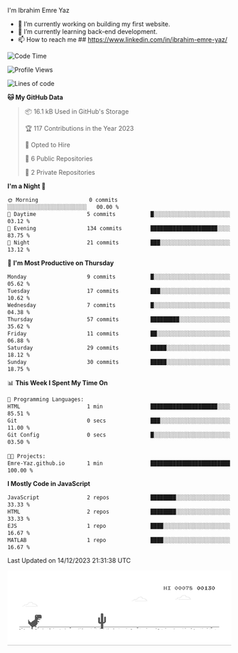 I'm Ibrahim Emre Yaz

- 🔭 I’m currently working on building my first website.
- 🌱 I’m currently learning back-end development.
- 📫 How to reach me ## https://www.linkedin.com/in/ibrahim-emre-yaz/

<!--START_SECTION:waka-->
![Code Time](http://img.shields.io/badge/Code%20Time-2%20mins-blue)

![Profile Views](http://img.shields.io/badge/Profile%20Views-9-blue)

![Lines of code](https://img.shields.io/badge/From%20Hello%20World%20I%27ve%20Written-589.8%20thousand%20lines%20of%20code-blue)

**🐱 My GitHub Data** 

> 📦 16.1 kB Used in GitHub's Storage 
 > 
> 🏆 117 Contributions in the Year 2023
 > 
> 💼 Opted to Hire
 > 
> 📜 6 Public Repositories 
 > 
> 🔑 2 Private Repositories 
 > 
**I'm a Night 🦉** 

```text
🌞 Morning                0 commits           ░░░░░░░░░░░░░░░░░░░░░░░░░   00.00 % 
🌆 Daytime                5 commits           █░░░░░░░░░░░░░░░░░░░░░░░░   03.12 % 
🌃 Evening                134 commits         █████████████████████░░░░   83.75 % 
🌙 Night                  21 commits          ███░░░░░░░░░░░░░░░░░░░░░░   13.12 % 
```
📅 **I'm Most Productive on Thursday** 

```text
Monday                   9 commits           █░░░░░░░░░░░░░░░░░░░░░░░░   05.62 % 
Tuesday                  17 commits          ███░░░░░░░░░░░░░░░░░░░░░░   10.62 % 
Wednesday                7 commits           █░░░░░░░░░░░░░░░░░░░░░░░░   04.38 % 
Thursday                 57 commits          █████████░░░░░░░░░░░░░░░░   35.62 % 
Friday                   11 commits          ██░░░░░░░░░░░░░░░░░░░░░░░   06.88 % 
Saturday                 29 commits          █████░░░░░░░░░░░░░░░░░░░░   18.12 % 
Sunday                   30 commits          █████░░░░░░░░░░░░░░░░░░░░   18.75 % 
```


📊 **This Week I Spent My Time On** 

```text
💬 Programming Languages: 
HTML                     1 min               █████████████████████░░░░   85.51 % 
Git                      0 secs              ███░░░░░░░░░░░░░░░░░░░░░░   11.00 % 
Git Config               0 secs              █░░░░░░░░░░░░░░░░░░░░░░░░   03.50 % 

🐱‍💻 Projects: 
Emre-Yaz.github.io       1 min               █████████████████████████   100.00 % 
```

**I Mostly Code in JavaScript** 

```text
JavaScript               2 repos             ████████░░░░░░░░░░░░░░░░░   33.33 % 
HTML                     2 repos             ████████░░░░░░░░░░░░░░░░░   33.33 % 
EJS                      1 repo              ████░░░░░░░░░░░░░░░░░░░░░   16.67 % 
MATLAB                   1 repo              ████░░░░░░░░░░░░░░░░░░░░░   16.67 % 
```




 Last Updated on 14/12/2023 21:31:38 UTC
<!--END_SECTION:waka-->

![Alt Text](dino.gif)

<!--
**Emre-Yaz/emre-yaz** is a ✨ _special_ ✨ repository because its `README.md` (this file) appears on your GitHub profile.
-->
